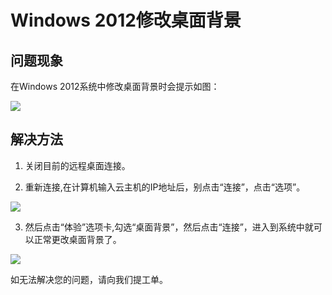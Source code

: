 # Windows 2012修改桌面背景
## 问题现象

在Windows 2012系统中修改桌面背景时会提示如图：

![](../../../../../image/Elastic-Compute/Virtual-Machine/Windows/Windows%202012%E4%BF%AE%E6%94%B9%E6%A1%8C%E9%9D%A2%E8%83%8C%E6%99%AF01.png)

## 解决方法

1. 关闭目前的远程桌面连接。

2. 重新连接,在计算机输入云主机的IP地址后，别点击“连接”，点击“选项”。 

![](../../../../../image/Elastic-Compute/Virtual-Machine/Windows/Windows%202012%E4%BF%AE%E6%94%B9%E6%A1%8C%E9%9D%A2%E8%83%8C%E6%99%AF02.png)

3. 然后点击“体验”选项卡,勾选“桌面背景”，然后点击“连接”，进入到系统中就可以正常更改桌面背景了。

![](../../../../../image/Elastic-Compute/Virtual-Machine/Windows/Windows%202012%E4%BF%AE%E6%94%B9%E6%A1%8C%E9%9D%A2%E8%83%8C%E6%99%AF03.png)

如无法解决您的问题，请向我们提工单。
